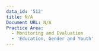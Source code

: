 ```yaml
---
data_id: '512'
title: N/A
Document URL: N/A
Practice Area:
  - Monitoring and Evaluation
  - 'Education, Gender and Youth'
---
```

